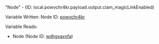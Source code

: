 "Node" - (ID: local.powvchr4kr.payload.output.ciam_magicLinkEnabled)

Variable Written:
Node ID: [powvchr4kr](../nodes/powvchr4kr.md)

Variable Reads:
* Node (Node ID: [wdhgxaxnfa](../nodes/wdhgxaxnfa.md))
